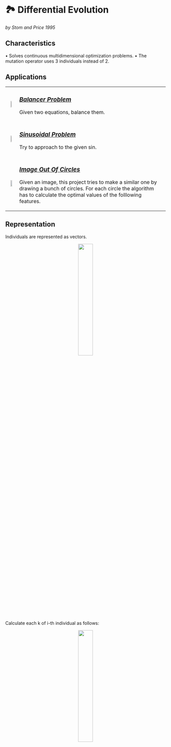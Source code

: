 # 🏞️ Differential Evolution
_by Stom and Price 1995_

## **Characteristics**
• Solves continuous multidimensional optimization problems.
• The mutation operator uses 3 individuals instead of 2.

## **Applications**


<table><tr><td>

<p align="center">
<img width="30%" src="https://raw.githubusercontent.com/saracarolina12/IA_School/master/Semestres/Optimizaci%C3%B3n%20y%20Metaheur%C3%ADsticas%20II/Cheat%20Sheets/imgs/EP_prob_balancer.png"> </img>

        
</p>

</td><td>

### <u> _[Balancer Problem](https://github.com/saracarolina12/IA_School/tree/master/Semestres/Optimizaci%C3%B3n%20y%20Metaheur%C3%ADsticas%20II/Evolutionary%20Computation/EvolutionaryProgramming/Balancer)_ </u>

Given two equations, balance them.



</td><tr>


<tr><td>
<p align="center">
<img width="30%" src="https://raw.githubusercontent.com/saracarolina12/IA_School/master/Semestres/Optimizaci%C3%B3n%20y%20Metaheur%C3%ADsticas%20II/Cheat%20Sheets/imgs/EP_prob_sinusoidal.png"> </img>

        
</p>

</td><td>

### <u> _[Sinusoidal Problem](https://github.com/saracarolina12/IA_School/tree/master/Semestres/Optimizaci%C3%B3n%20y%20Metaheur%C3%ADsticas%20II/Evolutionary%20Computation/EvolutionaryProgramming/Balancer)_ </u>

Try to approach to the given sin.


</td><tr>

<tr><td>

<p align="center">
        <img width="50%" src="https://raw.githubusercontent.com/saracarolina12/IA_School/master/Semestres/Optimizaci%C3%B3n%20y%20Metaheur%C3%ADsticas%20II/Cheat%20Sheets/imgs/DIF_apl.png"> </img>
</p>

</td><td>

### <u> _[Image Out Of Circles](https://github.com/saracarolina12/IA_School/tree/master/Semestres/Optimizaci%C3%B3n%20y%20Metaheur%C3%ADsticas%20II/Evolutionary%20Computation/DifferentialEvolution/ImagesOutOfCircles)_ </u>
Given an image, this project tries to make a similar one by drawing a bunch of circles. For each circle the algorithm has to calculate the optimal values of the folllowing features.
</td><tr>


</table>


## **Representation**
Individuals are represented as vectors.
<p align="center">
    <img width="30%" src="https://raw.githubusercontent.com/saracarolina12/IA_School/master/Semestres/Optimizaci%C3%B3n%20y%20Metaheur%C3%ADsticas%20II/Cheat%20Sheets/imgs/DIST_repre.png"> </img>
</p>

Calculate each k of i-th individual as follows:

<p align="center">
    <img width="30%" src="https://raw.githubusercontent.com/saracarolina12/IA_School/master/Semestres/Optimizaci%C3%B3n%20y%20Metaheur%C3%ADsticas%20II/Cheat%20Sheets/imgs/DIST_repre_calc.png"> </img>
</p>
